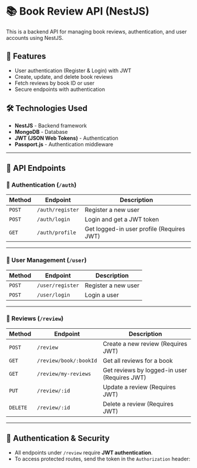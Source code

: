 # 📚 Book Review API (NestJS)

This is a backend API for managing book reviews, authentication, and user accounts using NestJS.

## 🚀 Features
- User authentication (Register & Login) with JWT
- Create, update, and delete book reviews
- Fetch reviews by book ID or user
- Secure endpoints with authentication

## 🛠️ Technologies Used
- **NestJS** - Backend framework
- **MongoDB** - Database
- **JWT (JSON Web Tokens)** - Authentication
- **Passport.js** - Authentication middleware

---

## 📌 API Endpoints

### 🔐 Authentication (`/auth`)
| Method | Endpoint       | Description          |
|--------|---------------|----------------------|
| `POST` | `/auth/register` | Register a new user |
| `POST` | `/auth/login`    | Login and get a JWT token |
| `GET`  | `/auth/profile`  | Get logged-in user profile (Requires JWT) |

---

### 👤 User Management (`/user`)
| Method | Endpoint        | Description          |
|--------|----------------|----------------------|
| `POST` | `/user/register` | Register a new user |
| `POST` | `/user/login`    | Login a user |

---

### 📖 Reviews (`/review`)
| Method   | Endpoint                 | Description                     |
|----------|---------------------------|---------------------------------|
| `POST`   | `/review`                 | Create a new review (Requires JWT) |
| `GET`    | `/review/book/:bookId`     | Get all reviews for a book |
| `GET`    | `/review/my-reviews`       | Get reviews by logged-in user (Requires JWT) |
| `PUT`    | `/review/:id`              | Update a review (Requires JWT) |
| `DELETE` | `/review/:id`              | Delete a review (Requires JWT) |

---

## 🔑 Authentication & Security
- All endpoints under `/review` require **JWT authentication**.
- To access protected routes, send the token in the `Authorization` header:  
